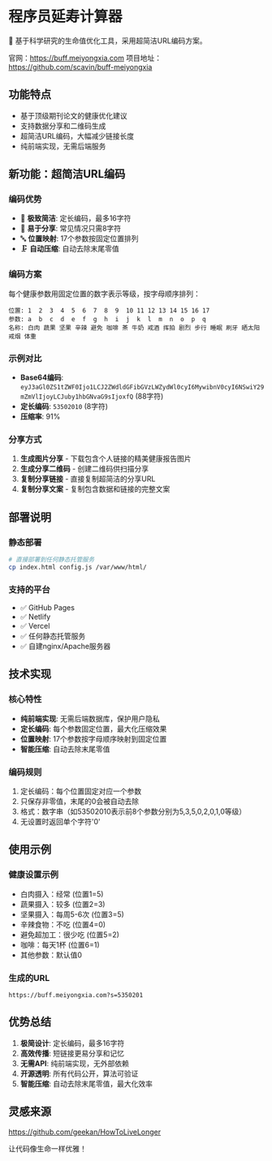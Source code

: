 # 程序员延寿计算器

🧬 基于科学研究的生命值优化工具，采用超简洁URL编码方案。

官网：https://buff.meiyongxia.com
项目地址：https://github.com/scavin/buff-meiyongxia

## 功能特点

- 基于顶级期刊论文的健康优化建议
- 支持数据分享和二维码生成
- 超简洁URL编码，大幅减少链接长度
- 纯前端实现，无需后端服务

## 新功能：超简洁URL编码

### 编码优势
- 🎯 **极致简洁**: 定长编码，最多16字符
- 📱 **易于分享**: 常见情况只需8字符
- 🔤 **位置映射**: 17个参数按固定位置排列
- 🗜️ **自动压缩**: 自动去除末尾零值

### 编码方案
每个健康参数用固定位置的数字表示等级，按字母顺序排列：

```
位置: 1  2  3  4  5  6  7  8  9  10 11 12 13 14 15 16 17
参数: a  b  c  d  e  f  g  h  i  j  k  l  m  n  o  p  q
名称: 白肉 蔬果 坚果 辛辣 避免 咖啡 茶 牛奶 戒酒 挥拍 剧烈 步行 睡眠 刷牙 晒太阳 戒烟 体重
```

### 示例对比
- **Base64编码**: `eyJ3aGl0ZS1tZWF0Ijo1LCJ2ZWdldGFibGVzLWZydWl0cyI6MywibnV0cyI6NSwiY29mZmVlIjoyLCJuby1hbGNvaG9sIjoxfQ` (88字符)
- **定长编码**: `53502010` (8字符)
- **压缩率**: 91%

### 分享方式
1. **生成图片分享** - 下载包含个人链接的精美健康报告图片
2. **生成分享二维码** - 创建二维码供扫描分享
3. **复制分享链接** - 直接复制超简洁的分享URL
4. **复制分享文案** - 复制包含数据和链接的完整文案

## 部署说明

### 静态部署
```bash
# 直接部署到任何静态托管服务
cp index.html config.js /var/www/html/
```

### 支持的平台
- ✅ GitHub Pages
- ✅ Netlify  
- ✅ Vercel
- ✅ 任何静态托管服务
- ✅ 自建nginx/Apache服务器

## 技术实现

### 核心特性
- **纯前端实现**: 无需后端数据库，保护用户隐私
- **定长编码**: 每个参数固定位置，最大化压缩效果
- **位置映射**: 17个参数按字母顺序映射到固定位置
- **智能压缩**: 自动去除末尾零值

### 编码规则
1. 定长编码：每个位置固定对应一个参数
2. 只保存非零值，末尾的0会被自动去除
3. 格式：数字串（如53502010表示前8个参数分别为5,3,5,0,2,0,1,0等级）
4. 无设置时返回单个字符'0'

## 使用示例

### 健康设置示例
- 白肉摄入：经常 (位置1=5)
- 蔬果摄入：较多 (位置2=3)  
- 坚果摄入：每周5-6次 (位置3=5)
- 辛辣食物：不吃 (位置4=0)
- 避免超加工：很少吃 (位置5=2)
- 咖啡：每天1杯 (位置6=1)
- 其他参数：默认值0

### 生成的URL
`https://buff.meiyongxia.com?s=5350201`

## 优势总结

1. **极简设计**: 定长编码，最多16字符
2. **高效传播**: 短链接更易分享和记忆  
3. **无需API**: 纯前端实现，无外部依赖
4. **开源透明**: 所有代码公开，算法可验证
5. **智能压缩**: 自动去除末尾零值，最大化效率

## 灵感来源

https://github.com/geekan/HowToLiveLonger

让代码像生命一样优雅！
